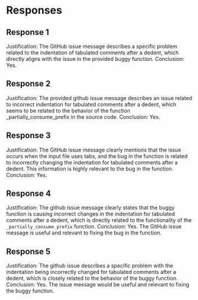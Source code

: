 # Responses
## Response 1
Justification: The GitHub issue message describes a specific problem related to the indentation of tabulated comments after a dedent, which directly aligns with the issue in the provided buggy function.
Conclusion: Yes.

## Response 2
Justification: The provided github issue message describes an issue related to incorrect indentation for tabulated comments after a dedent, which seems to be related to the behavior of the function _partially_consume_prefix in the source code.
Conclusion: Yes.

## Response 3
Justification: The GitHub issue message clearly mentions that the issue occurs when the input file uses tabs, and the bug in the function is related to incorrectly changing the indentation for tabulated comments after a dedent. This information is highly relevant to the bug in the function.
Conclusion: Yes.

## Response 4
Justification: The github issue message clearly states that the buggy function is causing incorrect changes in the indentation for tabulated comments after a dedent, which is directly related to the functionality of the `_partially_consume_prefix` function.
Conclusion: Yes. The GitHub issue message is useful and relevant to fixing the bug in the function.

## Response 5
Justification: The github issue describes a specific problem with the indentation being incorrectly changed for tabulated comments after a dedent, which is closely related to the behavior of the buggy function.
Conclusion: Yes. The issue message would be useful and relevant to fixing the buggy function.

